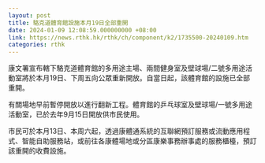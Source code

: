 ```yaml
---
layout: post
title: 駱克道體育館設施本月19日全部重開
date: 2024-01-09 12:08:59.000000000 +08:00
link: https://news.rthk.hk/rthk/ch/component/k2/1735500-20240109.htm
categories: rthk
---
```


康文署宣布轄下駱克道體育館的多用途主場、兩間健身室及壁球場/二號多用途活動室將於本月19日、下周五向公眾重新開放。自當日起，該體育館的設施已全部重開。

有關場地早前暫停開放以進行翻新工程。體育館的乒乓球室及壁球場/一號多用途活動室，已於去年9月15日開放供市民使用。

市民可於本月13日、本周六起，透過康體通系統的互聯網預訂服務或流動應用程式、智能自助服務站，或前往各康體場地或分區康樂事務辦事處的服務櫃檯，預訂該重開的收費設施。
